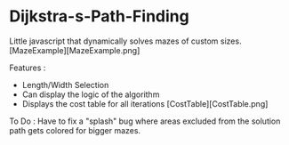 # Dijkstra-s-Path-Finding

Little javascript that dynamically solves mazes of custom sizes.
[MazeExample][MazeExample.png]

Features : 
- Length/Width Selection
- Can display the logic of the algorithm 
- Displays the cost table for all iterations
[CostTable][CostTable.png]

To Do : Have to fix a "splash" bug where areas excluded from the solution path gets colored for bigger mazes.
